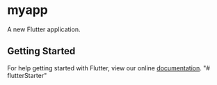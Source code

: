 # myapp

A new Flutter application.

## Getting Started

For help getting started with Flutter, view our online
[documentation](https://flutter.io/).
"# flutterStarter" 

